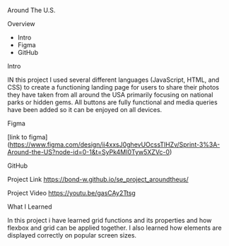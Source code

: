 Around The U.S.

Overview

* Intro  
* Figma   
* GitHub

Intro

IN this project I used several different languages (JavaScript, HTML, and CSS) to create a functioning landing page for users to share their photos they have taken from all around the USA primarily focusing on national parks or hidden gems. All buttons are fully functional and media queries have been added so it can be enjoyed on all devices.

Figma

[link to figma] (https://www.figma.com/design/ii4xxsJ0ghevUOcssTlHZv/Sprint-3%3A-Around-the-US?node-id=0-1&t=SyPk4MI0Tyw5XZVc-0)

GitHub

Project Link https://bond-w.github.io/se_project_aroundtheus/

Project Video https://youtu.be/gasCAy2Ttsg

What I Learned

In this project i have learned grid functions and its properties and how flexbox and grid can be applied together. I also learned how elements are displayed correctly on popular screen sizes. 